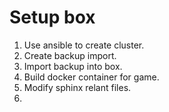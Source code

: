 # Setup box

1. Use ansible to create cluster.
2. Create backup import.
3. Import backup into box.
4. Build docker container for game.
5. Modify sphinx relant files.
6. 
